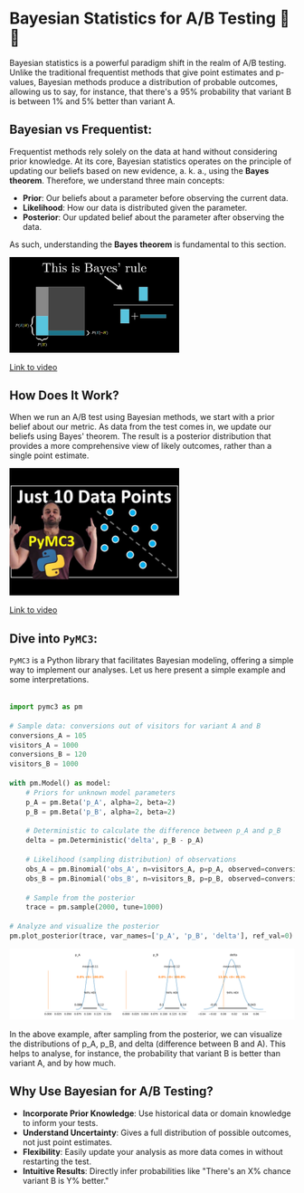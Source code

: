 # Bayesian Statistics for A/B Testing 🧠🔄

Bayesian statistics is a powerful paradigm shift in the realm of A/B testing. Unlike the traditional frequentist methods that give point estimates and p-values, Bayesian methods produce a distribution of probable outcomes, allowing us to say, for instance, that there's a 95% probability that variant B is between 1% and 5% better than variant A.

## Bayesian vs Frequentist:

Frequentist methods rely solely on the data at hand without considering prior knowledge. At its core, Bayesian statistics operates on the principle of updating our beliefs based on new evidence, a. k. a., using the **Bayes theorem**. Therefore, we understand three main concepts:

- **Prior**: Our beliefs about a parameter before observing the current data.
- **Likelihood**: How our data is distributed given the parameter.
- **Posterior**: Our updated belief about the parameter after observing the data.

As such, understanding the **Bayes theorem** is fundamental to this section.

<img src="../images/HZGCoVF3YvMhd.jpg" alt="" width="300" height="auto">

[Link to video](https://www.youtube.com/watch?v=HZGCoVF3YvM)

## How Does It Work?

When we run an A/B test using Bayesian methods, we start with a prior belief about our metric. As data from the test comes in, we update our beliefs using Bayes' theorem. The result is a posterior distribution that provides a more comprehensive view of likely outcomes, rather than a single point estimate.

<img src="../images/SP-sAAYvGT8sd.jpg" alt="" width="300" height="auto">

[Link to video](https://www.youtube.com/watch?v=SP-sAAYvGT8)




## Dive into `PyMC3`:

`PyMC3` is a Python library that facilitates Bayesian modeling, offering a simple way to implement our analyses. Let us here present a simple example and some interpretations.

```python

import pymc3 as pm

# Sample data: conversions out of visitors for variant A and B
conversions_A = 105
visitors_A = 1000
conversions_B = 120
visitors_B = 1000

with pm.Model() as model:
    # Priors for unknown model parameters
    p_A = pm.Beta('p_A', alpha=2, beta=2)
    p_B = pm.Beta('p_B', alpha=2, beta=2)

    # Deterministic to calculate the difference between p_A and p_B
    delta = pm.Deterministic('delta', p_B - p_A)
    
    # Likelihood (sampling distribution) of observations
    obs_A = pm.Binomial('obs_A', n=visitors_A, p=p_A, observed=conversions_A)
    obs_B = pm.Binomial('obs_B', n=visitors_B, p=p_B, observed=conversions_B)
    
    # Sample from the posterior
    trace = pm.sample(2000, tune=1000)

# Analyze and visualize the posterior
pm.plot_posterior(trace, var_names=['p_A', 'p_B', 'delta'], ref_val=0)
```

<img src="../images/posterior_plot.svg" alt="" width="800" height="auto">


In the above example, after sampling from the posterior, we can visualize the distributions of p_A, p_B, and delta (difference between B and A). This helps to analyse, for instance, the probability that variant B is better than variant A, and by how much.

## Why Use Bayesian for A/B Testing?

- **Incorporate Prior Knowledge**: Use historical data or domain knowledge to inform your tests.
- **Understand Uncertainty**: Gives a full distribution of possible outcomes, not just point estimates.
- **Flexibility**: Easily update your analysis as more data comes in without restarting the test.
- **Intuitive Results**: Directly infer probabilities like "There's an X% chance variant B is Y% better."








